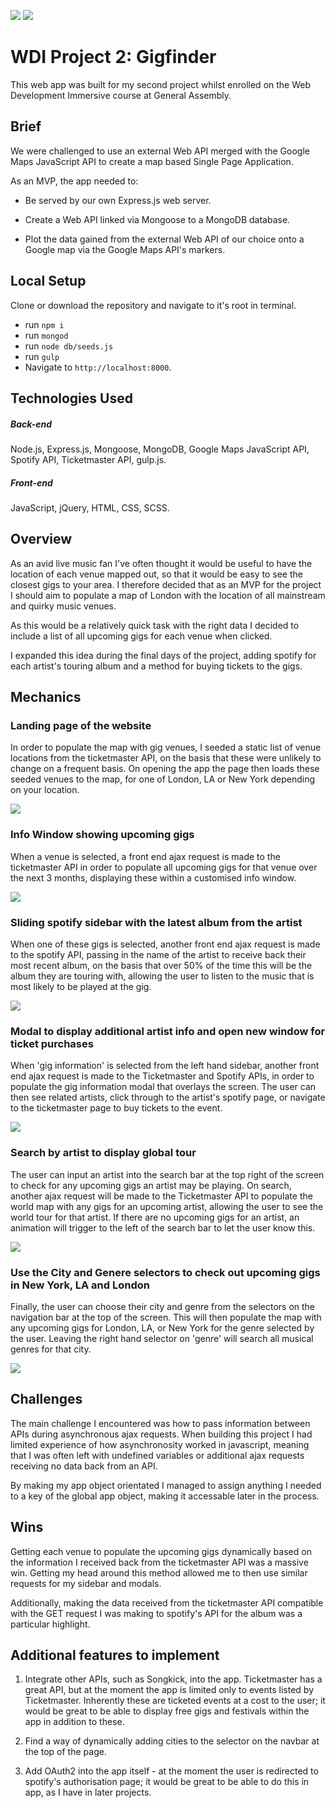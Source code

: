 <img src="https://cloud.githubusercontent.com/assets/20629455/23824362/2c9817c2-066d-11e7-8988-7b1eefc6d628.jpg"> <img src="https://cloud.githubusercontent.com/assets/20629455/23824363/2ddeaa7e-066d-11e7-8630-f7c890c9f1c1.png"> 


<h1>WDI Project 2: <a target="_blank" style="text-decoration:none;" href="https://wdi-gigfinder.herokuapp.com/">Gigfinder</h1></a>

This web app was built for my second project whilst enrolled on the Web Development Immersive course at General Assembly. 

## Brief

We were challenged to use an external Web API merged with the Google Maps JavaScript API to create a map based Single Page Application.

As an MVP, the app needed to:

- Be served by our own Express.js web server.

- Create a Web API linked via Mongoose to a MongoDB database.

- Plot the data gained from the external Web API of our choice onto a Google map via the Google Maps API's markers.

## Local Setup

Clone or download the repository and navigate to it's root in terminal.

- run ``npm i`` 
- run ``mongod`` 
- run ``node db/seeds.js`` 
- run ``gulp``
- Navigate to ``http://localhost:8000``.

## Technologies Used

##### Back-end

Node.js, Express.js, Mongoose, MongoDB, Google Maps JavaScript API, Spotify API, Ticketmaster API, gulp.js.

##### Front-end

JavaScript, jQuery, HTML, CSS, SCSS.


## Overview

As an avid live music fan I've often thought it would be useful to have the location of each venue mapped out, so that it would be easy to see the closest gigs to your area. I therefore decided that as an MVP for the project I should aim to populate a map of London with the location of all mainstream and quirky music venues. 

As this would be a relatively quick task with the right data I decided to include a list of all upcoming gigs for each venue when clicked.

I expanded this idea during the final days of the project, adding spotify for each artist's touring album and a method for buying tickets to the gigs.

## Mechanics
### Landing page of the website


In order to populate the map with gig venues, I seeded a static list of venue locations from the ticketmaster API, on the basis that these were unlikely to change on a frequent basis. On opening the app the page then loads these seeded venues to the map, for one of London, LA or New York depending on your location.


<img src="https://cloud.githubusercontent.com/assets/22911872/25626352/31708104-2f57-11e7-9c35-f2247da7377d.png">


### Info Window showing upcoming gigs
When a venue is selected, a front end ajax request is made to the ticketmaster API in order to populate all upcoming gigs for that venue over the next 3 months, displaying these within a customised info window.

<img src="https://cloud.githubusercontent.com/assets/22911872/25626364/3d424ae4-2f57-11e7-8b11-a0b5df280890.png">


### Sliding spotify sidebar with the latest album from the artist

When one of these gigs is selected, another front end ajax request is made to the spotify API, passing in the name of the artist to receive back their most recent album, on the basis that over 50% of the time this will be the album they are touring with, allowing the user to listen to the music that is most likely to be played at the gig. 

<img src="https://cloud.githubusercontent.com/assets/22911872/25626368/3ef43e60-2f57-11e7-8958-7f3523ab8648.png">


### Modal to display additional artist info and open new window for ticket purchases

When 'gig information' is selected from the left hand sidebar, another front end ajax request is made to the Ticketmaster and Spotify APIs, in order to populate the gig information modal that overlays the screen. The user can then see related artists, click through to the artist's spotify page, or navigate to the ticketmaster page to buy tickets to the event.  

<img src="https://cloud.githubusercontent.com/assets/22911872/25626371/41028c70-2f57-11e7-8d80-1e71a23d3b0b.png">


### Search by artist to display global tour

The user can input an artist into the search bar at the top right of the screen to check for any upcoming gigs an artist may be playing. On search, another ajax request will be made to the Ticketmaster API to populate the world map with any gigs for an upcoming artist, allowing the user to see the world tour for that artist. If there are no upcoming gigs for an artist, an animation will trigger to the left of the search bar to let the user know this. 

<img src="https://cloud.githubusercontent.com/assets/22911872/25626375/43e577cc-2f57-11e7-9bfc-aae23e4625c3.png">


### Use the City and Genere selectors to check out upcoming gigs in New York, LA and London

Finally, the user can choose their city and genre from the selectors on the navigation bar at the top of the screen. This will then populate the map with any upcoming gigs for London, LA, or New York for the genre selected by the user. Leaving the right hand selector on 'genre' will search all musical genres for that city.

<img src="https://cloud.githubusercontent.com/assets/22911872/25626384/483989a8-2f57-11e7-8586-335048cc8458.png">

## Challenges

The main challenge I encountered was how to pass information between APIs during asynchronous ajax requests. When building this project I had limited experience of how asynchronosity worked in javascript, meaning that I was often left with undefined variables or additional ajax requests receiving no data back from an API.

By making my app object orientated I managed to assign anything I needed to a key of the global app object, making it accessable later in the process.

## Wins

Getting each venue to populate the upcoming gigs dynamically based on the information I received back from the ticketmaster API was a massive win. Getting my head around this method allowed me to then use similar requests for my sidebar and modals.

Additionally, making the data received from the ticketmaster API compatible with the GET request I was making to spotify's API for the album was a particular highlight.

## Additional features to implement

1. Integrate other APIs, such as Songkick, into the app. Ticketmaster has a great API, but at the moment the app is limited only to events listed by Ticketmaster. Inherently these are ticketed events at a cost to the user; it would be great to be able to display free gigs and festivals within the app in addition to these.

2. Find a way of dynamically adding cities to the selector on the navbar at the top of the page.

3. Add OAuth2 into the app itself - at the moment the user is redirected to spotify's authorisation page; it would be great to be able to do this in app, as I have in later projects.
